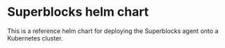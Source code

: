 # Superblocks helm chart

This is a reference helm chart for deploying the Superblocks agent onto a Kubernetes cluster.

